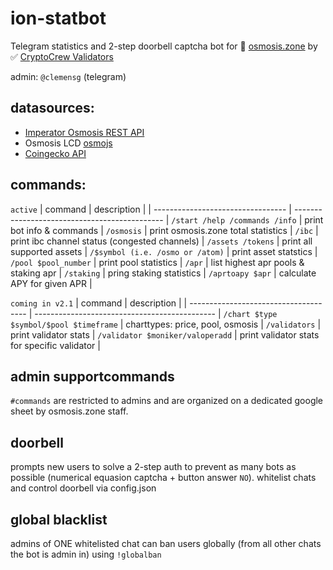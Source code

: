 # ion-statbot
Telegram statistics and 2-step doorbell captcha bot for :test_tube: [osmosis.zone](https://osmosis.zone) by :white_check_mark: [CryptoCrew Validators](https://ccvalidators.com)

admin: `@clemensg` (telegram)

## datasources: 
- [Imperator Osmosis REST API](https://api-osmosis.imperator.co)
- Osmosis LCD [osmojs](https://github.com/osmosis-labs/osmojs)
- [Coingecko API](https://www.coingecko.com/en/api/documentation)

## commands:
`active`
|  command                          | description                                   |
| --------------------------------- | --------------------------------------------- |
`/start /help /commands /info`		| print bot info & commands						|
`/osmosis`							| print osmosis.zone total statistics			|
`/ibc`								| print ibc channel status (congested channels)	|
`/assets /tokens`					| print all supported assets					|
`/$symbol (i.e. /osmo or /atom)`	| print asset statstics							|
`/pool $pool_number`				| print pool statistics							|
`/apr`								| list highest apr pools & staking apr			|
`/staking`							| pring staking statistics						|
`/aprtoapy $apr`					| calculate APY for given APR					|

`coming in v2.1`
|  command                          | description                                   |
| ------------------------------------- | --------------------------------------------- |
`/chart $type $symbol/$pool $timeframe` | charttypes: price, pool, osmosis				|
`/validators`							| print validator stats							|
`/validator $moniker/valoperadd`		| print validator stats for specific validator	|

## admin supportcommands
`#commands` are restricted to admins and are organized on a dedicated google sheet by osmosis.zone staff.

## doorbell
prompts new users to solve a 2-step auth to prevent as many bots as possible (numerical equasion captcha + button answer `NO`).
whitelist chats and control doorbell via config.json

## global blacklist
admins of ONE whitelisted chat can ban users globally (from all other chats the bot is admin in) using `!globalban`